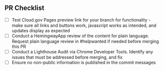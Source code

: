 ## PR Checklist
- [ ] Test Cloud.gov Pages preview link for your branch for functionality - make sure all links and buttons work, javascript works as intended, and updates display as expected
- [ ] Conduct a HemingwayApp review of the content for plain language. Request plain language review in #helpwanted if needed before merging this PR
- [ ] Conduct a Lighthouse Audit via Chrome Developer Tools. Identify any issues that must be addressed before merging, and fix
- [ ] Ensure no non-public information is published in the commit messages
